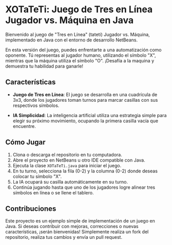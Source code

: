 # XOTaTeTi: Juego de Tres en Línea Jugador vs. Máquina en Java

Bienvenido al juego de "Tres en Línea" (tateti) Jugador vs. Máquina, implementado en Java con el entorno de desarrollo NetBeans.

En esta versión del juego, puedes enfrentarte a una automatización como oponente. Tú representas al jugador humano, utilizando el símbolo "X", mientras que la máquina utiliza el símbolo "O". ¡Desafía a la maquina y demuestra tu habilidad para ganarle!

## Características

- **Juego de Tres en Línea**: El juego se desarrolla en una cuadrícula de 3x3, donde los jugadores toman turnos para marcar casillas con sus respectivos símbolos.

- **IA Simplicidad**: La inteligencia artificial utiliza una estrategia simple para elegir su próximo movimiento, ocupando la primera casilla vacía que encuentre.

## Cómo Jugar

1. Clona o descarga el repositorio en tu computadora.
2. Abre el proyecto en NetBeans u otro IDE compatible con Java.
3. Ejecuta la clase `XOTaTeTi.java` para iniciar el juego.
4. En tu turno, selecciona la fila (0-2) y la columna (0-2) donde deseas colocar tu símbolo "X".
5. La IA ocupará su casilla automáticamente en su turno.
6. Continúa jugando hasta que uno de los jugadores logre alinear tres símbolos en línea o se llene el tablero.

## Contribuciones

Este proyecto es un ejemplo simple de implementación de un juego en Java. Si deseas contribuir con mejoras, correcciones o nuevas características, ¡serán bienvenidas! Simplemente realiza un fork del repositorio, realiza tus cambios y envía un pull request.

